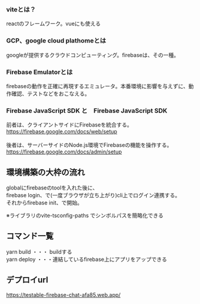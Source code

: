 ### viteとは？
reactのフレームワーク。vueにも使える

### GCP、google cloud plathomeとは
googleが提供するクラウドコンピューティング。firebaseは、その一種。

### Firebase Emulatorとは
firebaseの動作を正確に再現するエミュレータ。本番環境に影響を与えずに、動作確認、テストなどをおこなえる。

### Firebase JavaScript SDK と　Firebase JavaScript SDK
前者は、クライアントサイドにFirebaseを統合する。<br>
https://firebase.google.com/docs/web/setup<br><br>
後者は、サーバーサイドのNode.js環境でFirebaseの機能を操作する。<br>
https://firebase.google.com/docs/admin/setup

## 環境構築の大枠の流れ
globalにfirebaseのtoolを入れた後に、<br>
firebase login、で(一度ブラウザが立ち上がり)cli上でログイン連携する。<br>
それからfirebase init、で開始。<br>

※ライブラリのvite-tsconfig-paths でシンボルパスを簡略化できる

## コマンド一覧
yarn build ・・・ buildする<br>
yarn deploy ・・・連結しているfirebase上にアプリをアップできる

## デプロイurl
https://testable-firebase-chat-afa85.web.app/